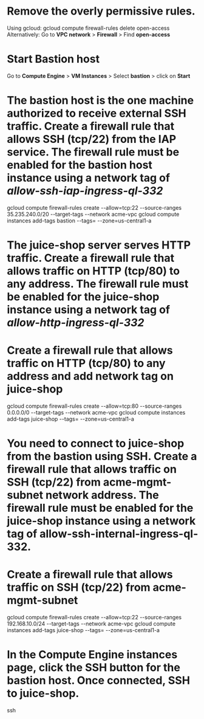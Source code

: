 
# Remove the overly permissive rules.
Using gcloud: gcloud compute firewall-rules delete open-access
Alternatively: Go to **VPC network** > **Firewall** > Find **open-access**

# Start Bastion host
Go to **Compute Engine** > **VM Instances** > Select **bastion** > click on **Start**

# The bastion host is the one machine authorized to receive external SSH traffic. Create a firewall rule that allows SSH (tcp/22) from the IAP service. The firewall rule must be enabled for the bastion host instance using a network tag of *allow-ssh-iap-ingress-ql-332*

gcloud compute firewall-rules create <SSH IAP network tag> --allow=tcp:22 --source-ranges 35.235.240.0/20 --target-tags <SSH IAP network tag> --network acme-vpc
gcloud compute instances add-tags bastion --tags=<SSH IAP network tag> --zone=us-central1-a

# The juice-shop server serves HTTP traffic. Create a firewall rule that allows traffic on HTTP (tcp/80) to any address. The firewall rule must be enabled for the juice-shop instance using a network tag of *allow-http-ingress-ql-332*
# Create a firewall rule that allows traffic on HTTP (tcp/80) to any address and add network tag on juice-shop

gcloud compute firewall-rules create <HTTP network tag> --allow=tcp:80 --source-ranges 0.0.0.0/0 --target-tags <HTTP network tag> --network acme-vpc
gcloud compute instances add-tags juice-shop --tags=<HTTP network tag> --zone=us-central1-a

# You need to connect to juice-shop from the bastion using SSH. Create a firewall rule that allows traffic on SSH (tcp/22) from acme-mgmt-subnet network address. The firewall rule must be enabled for the juice-shop instance using a network tag of allow-ssh-internal-ingress-ql-332.
# Create a firewall rule that allows traffic on SSH (tcp/22) from acme-mgmt-subnet

gcloud compute firewall-rules create <SSH internal network tag> --allow=tcp:22 --source-ranges 192.168.10.0/24 --target-tags <SSH internal network tag> --network acme-vpc
gcloud compute instances add-tags juice-shop --tags=<SSH internal network tag> --zone=us-central1-a

# In the Compute Engine instances page, click the SSH button for the bastion host. Once connected, SSH to juice-shop.
ssh <internal IP of the juice-shop>
